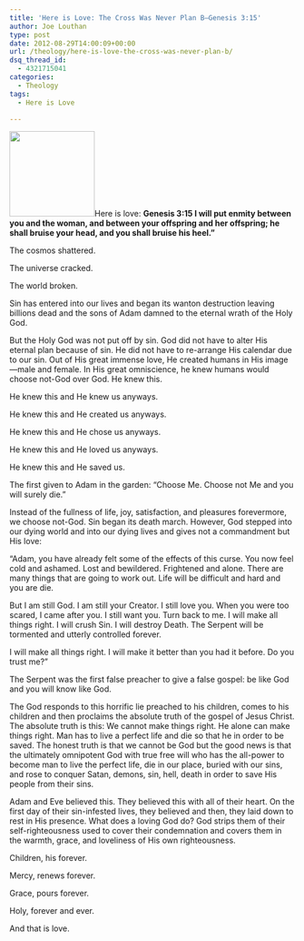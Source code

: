 ```yaml
---
title: 'Here is Love: The Cross Was Never Plan B—Genesis 3:15'
author: Joe Louthan
type: post
date: 2012-08-29T14:00:09+00:00
url: /theology/here-is-love-the-cross-was-never-plan-b/
dsq_thread_id:
  - 4321715041
categories:
  - Theology
tags:
  - Here is Love

---
```

[<img class="size-thumbnail wp-image-558 alignright" title="broken-pot" src="https://i2.wp.com/theologic.us/wp-content/uploads/2012/08/broken-pot.jpg?resize=150%2C150" alt="" width="150" height="150" srcset="https://i2.wp.com/theologic.us/wp-content/uploads/2012/08/broken-pot.jpg?resize=150%2C150 150w, https://i2.wp.com/theologic.us/wp-content/uploads/2012/08/broken-pot.jpg?zoom=2&resize=150%2C150 300w" sizes="(max-width: 150px) 100vw, 150px" data-recalc-dims="1" />][1]Here is love: **Genesis 3:15 I will put enmity between you and the woman, and between your offspring and her offspring; he shall bruise your head, and you shall bruise his heel.”**

The cosmos shattered.

The universe cracked.

The world broken.

Sin has entered into our lives and began its wanton destruction leaving billions dead and the sons of Adam damned to the eternal wrath of the Holy God.

But the Holy God was not put off by sin. God did not have to alter His eternal plan because of sin. He did not have to re-arrange His calendar due to our sin. Out of His great immense love, He created humans in His image—male and female. In His great omniscience, he knew humans would choose not-God over God. He knew this.

He knew this and He knew us anyways.

He knew this and He created us anyways.

He knew this and He chose us anyways.

He knew this and He loved us anyways.

He knew this and He saved us.

The first given to Adam in the garden: “Choose Me. Choose not Me and you will surely die.”

Instead of the fullness of life, joy, satisfaction, and pleasures forevermore, we choose not-God. Sin began its death march. However, God stepped into our dying world and into our dying lives and gives not a commandment but His love:

“Adam, you have already felt some of the effects of this curse. You now feel cold and ashamed. Lost and bewildered. Frightened and alone. There are many things that are going to work out. Life will be difficult and hard and you are die.

But I am still God. I am still your Creator. I still love you. When you were too scared, I came after you. I still want you. Turn back to me. I will make all things right. I will crush Sin. I will destroy Death. The Serpent will be tormented and utterly controlled forever.

I will make all things right. I will make it better than you had it before. Do you trust me?”

The Serpent was the first false preacher to give a false gospel: be like God and you will know like God.

The God responds to this horrific lie preached to his children, comes to his children and then proclaims the absolute truth of the gospel of Jesus Christ. The absolute truth is this: We cannot make things right. He alone can make things right. Man has to live a perfect life and die so that he in order to be saved. The honest truth is that we cannot be God but the good news is that the ultimately omnipotent God with true free will who has the all-power to become man to live the perfect life, die in our place, buried with our sins, and rose to conquer Satan, demons, sin, hell, death in order to save His people from their sins.

Adam and Eve believed this. They believed this with all of their heart. On the first day of their sin-infested lives, they believed and then, they laid down to rest in His presence. What does a loving God do? God strips them of their self-righteousness used to cover their condemnation and covers them in the warmth, grace, and loveliness of His own righteousness.

Children, his forever.

Mercy, renews forever.

Grace, pours forever.

Holy, forever and ever.

And that is love.

 [1]: https://i2.wp.com/theologic.us/wp-content/uploads/2012/08/broken-pot.jpg